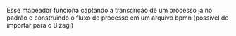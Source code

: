 Esse mapeador funciona captando a transcrição de um processo ja no padrão e construindo o fluxo de processo em um arquivo bpmn (possível de importar para o Bizagi)
